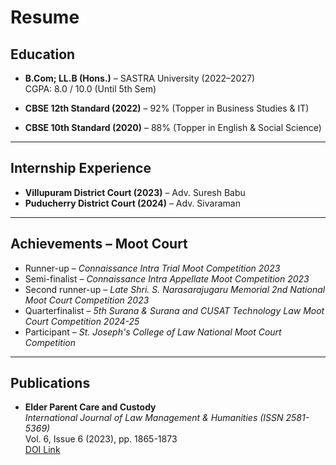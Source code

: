 # Resume

## Education
- **B.Com; LL.B (Hons.)** – SASTRA University (2022–2027)  
  CGPA: 8.0 / 10.0 (Until 5th Sem)  

- **CBSE 12th Standard (2022)** – 92% (Topper in Business Studies & IT)  
- **CBSE 10th Standard (2020)** – 88% (Topper in English & Social Science)

---

## Internship Experience
- **Villupuram District Court (2023)** – Adv. Suresh Babu  
- **Puducherry District Court (2024)** – Adv. Sivaraman  

---

## Achievements – Moot Court
- Runner-up – *Connaissance Intra Trial Moot Competition 2023*  
- Semi-finalist – *Connaissance Intra Appellate Moot Competition 2023*  
- Second runner-up – *Late Shri. S. Narasarajugaru Memorial 2nd National Moot Court Competition 2023*  
- Quarterfinalist – *5th Surana & Surana and CUSAT Technology Law Moot Court Competition 2024-25*  
- Participant – *St. Joseph's College of Law National Moot Court Competition*

---

## Publications
- **Elder Parent Care and Custody**  
  *International Journal of Law Management & Humanities (ISSN 2581-5369)*  
  Vol. 6, Issue 6 (2023), pp. 1865-1873  
  [DOI Link](https://doij.org/10.10000/IJLMH.116242)
